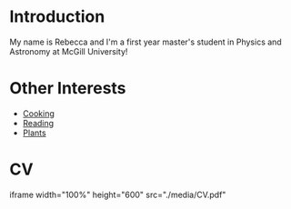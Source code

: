 # Introduction

My name is Rebecca and I'm a first year master's student in Physics and Astronomy at McGill University! 

# Other Interests

- [Cooking](./cooking.md)
- [Reading](./reading.md)
- [Plants](./plants.md)


# CV

<!-- How to embed a PDF -->
iframe width="100%" height="600" src="./media/CV.pdf"
